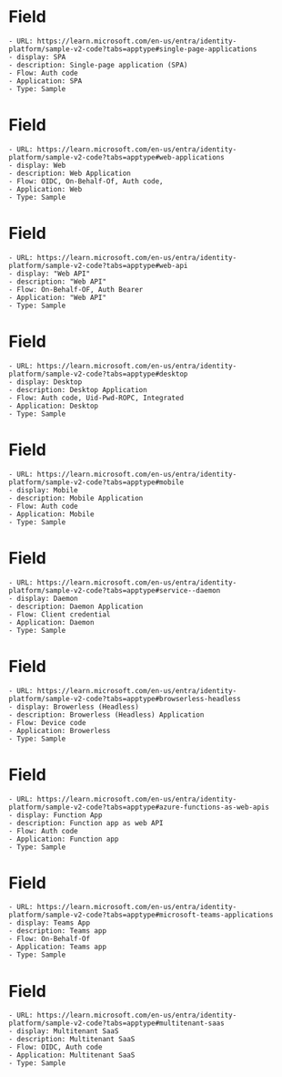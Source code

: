 
# Field
    - URL: https://learn.microsoft.com/en-us/entra/identity-platform/sample-v2-code?tabs=apptype#single-page-applications
    - display: SPA
    - description: Single-page application (SPA)
    - Flow: Auth code
    - Application: SPA
    - Type: Sample

# Field
    - URL: https://learn.microsoft.com/en-us/entra/identity-platform/sample-v2-code?tabs=apptype#web-applications
    - display: Web 
    - description: Web Application
    - Flow: OIDC, On-Behalf-Of, Auth code, 
    - Application: Web
    - Type: Sample


# Field
    - URL: https://learn.microsoft.com/en-us/entra/identity-platform/sample-v2-code?tabs=apptype#web-api
    - display: "Web API"
    - description: "Web API"
    - Flow: On-Behalf-OF, Auth Bearer
    - Application: "Web API"
    - Type: Sample

# Field
    - URL: https://learn.microsoft.com/en-us/entra/identity-platform/sample-v2-code?tabs=apptype#desktop
    - display: Desktop
    - description: Desktop Application
    - Flow: Auth code, Uid-Pwd-ROPC, Integrated
    - Application: Desktop
    - Type: Sample

# Field
    - URL: https://learn.microsoft.com/en-us/entra/identity-platform/sample-v2-code?tabs=apptype#mobile
    - display: Mobile
    - description: Mobile Application
    - Flow: Auth code
    - Application: Mobile
    - Type: Sample

# Field
    - URL: https://learn.microsoft.com/en-us/entra/identity-platform/sample-v2-code?tabs=apptype#service--daemon
    - display: Daemon
    - description: Daemon Application
    - Flow: Client credential
    - Application: Daemon
    - Type: Sample

# Field
    - URL: https://learn.microsoft.com/en-us/entra/identity-platform/sample-v2-code?tabs=apptype#browserless-headless
    - display: Browerless (Headless)
    - description: Browerless (Headless) Application
    - Flow: Device code
    - Application: Browerless
    - Type: Sample

# Field
    - URL: https://learn.microsoft.com/en-us/entra/identity-platform/sample-v2-code?tabs=apptype#azure-functions-as-web-apis
    - display: Function App 
    - description: Function app as web API
    - Flow: Auth code
    - Application: Function app
    - Type: Sample

# Field
    - URL: https://learn.microsoft.com/en-us/entra/identity-platform/sample-v2-code?tabs=apptype#microsoft-teams-applications
    - display: Teams App 
    - description: Teams app
    - Flow: On-Behalf-Of
    - Application: Teams app
    - Type: Sample

# Field
    - URL: https://learn.microsoft.com/en-us/entra/identity-platform/sample-v2-code?tabs=apptype#multitenant-saas
    - display: Multitenant SaaS 
    - description: Multitenant SaaS 
    - Flow: OIDC, Auth code
    - Application: Multitenant SaaS 
    - Type: Sample

